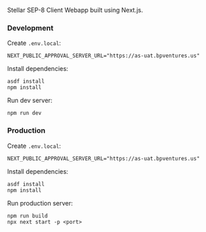Stellar SEP-8 Client Webapp built using Next.js.

### Development

Create `.env.local`:

```
NEXT_PUBLIC_APPROVAL_SERVER_URL="https://as-uat.bpventures.us"
```

Install dependencies:

```
asdf install
npm install
```

Run dev server:

```
npm run dev
```

### Production

Create `.env.local`:

```
NEXT_PUBLIC_APPROVAL_SERVER_URL="https://as-uat.bpventures.us"
```

Install dependencies:

```
asdf install
npm install
```

Run production server:

```
npm run build
npx next start -p <port>
```
